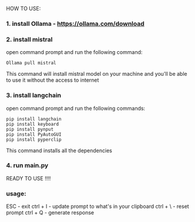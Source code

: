 HOW TO USE:

### 1. install Ollama - https://ollama.com/download


### 2. install mistral
open command prompt and run the following command:
```
Ollama pull mistral
```
This command will install mistral model on your machine and you'll be 
able to use it without the access to internet


### 3. install langchain
open command prompt and run the following commands:
```
pip install langchain
pip install keyboard
pip install pynput
pip install PyAutoGUI
pip install pyperclip
```
This command installs all the dependencies


### 4. run main.py


READY TO USE !!!!



### usage:

ESC - exit
ctrl + I - update prompt to what's in your clipboard
ctrl + \ - reset prompt
ctrl + Q - generate response